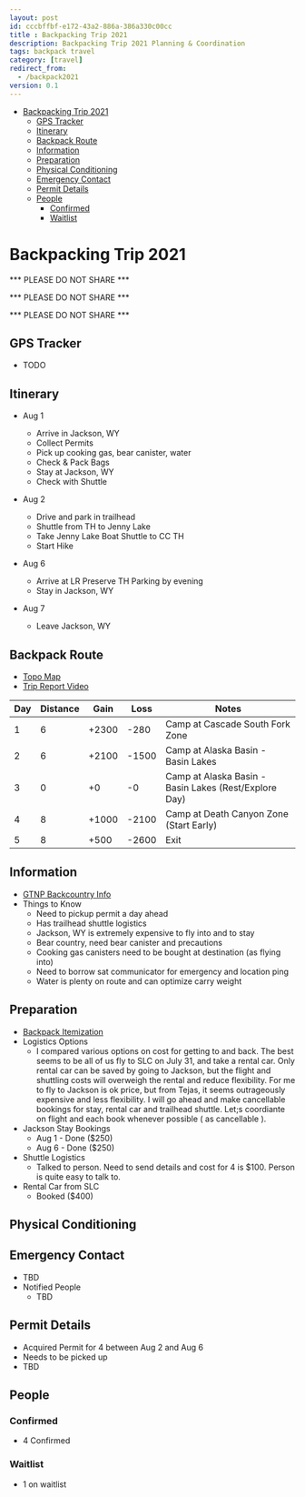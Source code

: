 ```yaml
---
layout: post
id: cccbffbf-e172-43a2-886a-386a330c00cc
title : Backpacking Trip 2021 
description: Backpacking Trip 2021 Planning & Coordination 
tags: backpack travel 
category: [travel]
redirect_from:
  - /backpack2021
version: 0.1
---
```


- [Backpacking Trip 2021](#backpacking-trip-2021)
  - [GPS Tracker](#gps-tracker)
  - [Itinerary](#itinerary)
  - [Backpack Route](#backpack-route)
  - [Information](#information)
  - [Preparation](#preparation)
  - [Physical Conditioning](#physical-conditioning)
  - [Emergency Contact](#emergency-contact)
  - [Permit Details](#permit-details)
  - [People](#people)
    - [Confirmed](#confirmed)
    - [Waitlist](#waitlist)

# Backpacking Trip 2021

*** PLEASE DO NOT SHARE ***

*** PLEASE DO NOT SHARE ***

*** PLEASE DO NOT SHARE ***

## GPS Tracker

* TODO

## Itinerary 

- Aug 1 
  - Arrive in Jackson, WY
  - Collect Permits
  - Pick up cooking gas, bear canister, water
  - Check & Pack Bags
  - Stay at Jackson, WY
  - Check with Shuttle
  
- Aug 2
  - Drive and park in trailhead
  - Shuttle from TH to Jenny Lake
  - Take Jenny Lake Boat Shuttle to CC TH 
  - Start Hike

- Aug 6
  - Arrive at LR Preserve TH Parking by evening
  - Stay in Jackson, WY

- Aug 7
  - Leave Jackson, WY

## Backpack Route

- [Topo Map](https://caltopo.com/m/NP1F)
- [Trip Report Video](https://www.youtube.com/watch?v=BGDntCrl6ak)

 | Day | Distance | Gain  | Loss  | Notes                                                 |
 | --- | -------- | ----- | ----- | ----------------------------------------------------- |
 | 1   | 6        | +2300 | -280  | Camp at Cascade South Fork Zone                       |
 | 2   | 6        | +2100 | -1500 | Camp at Alaska Basin - Basin Lakes                    |
 | 3   | 0        | +0    | -0    | Camp at Alaska Basin - Basin Lakes (Rest/Explore Day) |
 | 4   | 8        | +1000 | -2100 | Camp at Death Canyon Zone (Start Early)               |
 | 5   | 8        | +500  | -2600 | Exit                                                  |

## Information
- [GTNP Backcountry Info](https://www.nps.gov/grte/planyourvisit/upload/grte_backcountry.pdf)
- Things to Know
  - Need to pickup permit a day ahead
  - Has trailhead shuttle logistics
  - Jackson, WY is extremely expensive to fly into and to stay
  - Bear country, need bear canister and precautions
  - Cooking gas canisters need to be bought at destination (as flying into)
  - Need to borrow sat communicator for emergency and location ping
  - Water is plenty on route and can optimize carry weight

## Preparation

- [Backpack Itemization](https://1drv.ms/x/s!Au4_6JRfzLRRnkEhQCpjtOc5AsKd?e=dUPQGH)
- Logistics Options
  - I compared various options on cost for getting to and back. The best seems to be all of us fly to SLC on July 31, and take a rental car. Only rental car can be saved by going to Jackson, but the flight and shuttling costs will overweigh the rental and reduce flexibility. For me to fly to Jackson is ok price, but from Tejas, it seems outrageously expensive and less flexibility. I will go ahead and make cancellable bookings for stay, rental car and trailhead shuttle. Let;s coordiante on flight and each book whenever possible ( as cancellable ).
- Jackson Stay Bookings 
  - Aug 1 - Done ($250)
  - Aug 6 - Done ($250)
- Shuttle Logistics
  - Talked to person. Need to send details and cost for 4 is $100. Person is quite easy to talk to. 
- Rental Car from SLC
  - Booked ($400)

## Physical Conditioning

## Emergency Contact
- TBD
- Notified People
  - TBD

## Permit Details
- Acquired Permit for 4 between Aug 2 and Aug 6
- Needs to be picked up
- TBD

## People

### Confirmed
- 4 Confirmed

### Waitlist
- 1 on waitlist
